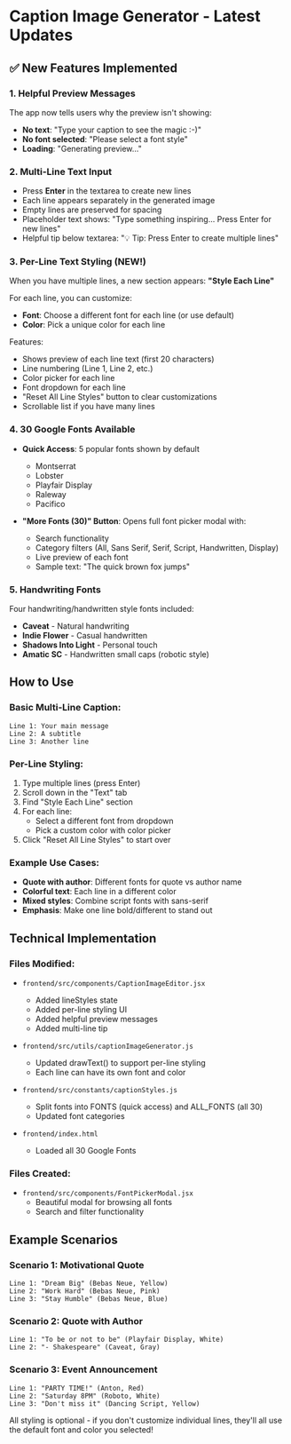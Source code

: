 # Caption Image Generator - Latest Updates

## ✅ New Features Implemented

### 1. **Helpful Preview Messages**
The app now tells users why the preview isn't showing:
- **No text**: "Type your caption to see the magic :-)"
- **No font selected**: "Please select a font style"
- **Loading**: "Generating preview..."

### 2. **Multi-Line Text Input**
- Press **Enter** in the textarea to create new lines
- Each line appears separately in the generated image
- Empty lines are preserved for spacing
- Placeholder text shows: "Type something inspiring... Press Enter for new lines"
- Helpful tip below textarea: "💡 Tip: Press Enter to create multiple lines"

### 3. **Per-Line Text Styling** (NEW!)
When you have multiple lines, a new section appears: **"Style Each Line"**

For each line, you can customize:
- **Font**: Choose a different font for each line (or use default)
- **Color**: Pick a unique color for each line

Features:
- Shows preview of each line text (first 20 characters)
- Line numbering (Line 1, Line 2, etc.)
- Color picker for each line
- Font dropdown for each line
- "Reset All Line Styles" button to clear customizations
- Scrollable list if you have many lines

### 4. **30 Google Fonts Available**
- **Quick Access**: 5 popular fonts shown by default
  - Montserrat
  - Lobster
  - Playfair Display
  - Raleway
  - Pacifico

- **"More Fonts (30)" Button**: Opens full font picker modal with:
  - Search functionality
  - Category filters (All, Sans Serif, Serif, Script, Handwritten, Display)
  - Live preview of each font
  - Sample text: "The quick brown fox jumps"

### 5. **Handwriting Fonts**
Four handwriting/handwritten style fonts included:
- **Caveat** - Natural handwriting
- **Indie Flower** - Casual handwritten
- **Shadows Into Light** - Personal touch
- **Amatic SC** - Handwritten small caps (robotic style)

## How to Use

### Basic Multi-Line Caption:
```
Line 1: Your main message
Line 2: A subtitle
Line 3: Another line
```

### Per-Line Styling:
1. Type multiple lines (press Enter)
2. Scroll down in the "Text" tab
3. Find "Style Each Line" section
4. For each line:
   - Select a different font from dropdown
   - Pick a custom color with color picker
5. Click "Reset All Line Styles" to start over

### Example Use Cases:
- **Quote with author**: Different fonts for quote vs author name
- **Colorful text**: Each line in a different color
- **Mixed styles**: Combine script fonts with sans-serif
- **Emphasis**: Make one line bold/different to stand out

## Technical Implementation

### Files Modified:
- `frontend/src/components/CaptionImageEditor.jsx`
  - Added lineStyles state
  - Added per-line styling UI
  - Added helpful preview messages
  - Added multi-line tip
  
- `frontend/src/utils/captionImageGenerator.js`
  - Updated drawText() to support per-line styling
  - Each line can have its own font and color
  
- `frontend/src/constants/captionStyles.js`
  - Split fonts into FONTS (quick access) and ALL_FONTS (all 30)
  - Updated font categories

- `frontend/index.html`
  - Loaded all 30 Google Fonts

### Files Created:
- `frontend/src/components/FontPickerModal.jsx`
  - Beautiful modal for browsing all fonts
  - Search and filter functionality

## Example Scenarios

### Scenario 1: Motivational Quote
```
Line 1: "Dream Big" (Bebas Neue, Yellow)
Line 2: "Work Hard" (Bebas Neue, Pink)
Line 3: "Stay Humble" (Bebas Neue, Blue)
```

### Scenario 2: Quote with Author
```
Line 1: "To be or not to be" (Playfair Display, White)
Line 2: "- Shakespeare" (Caveat, Gray)
```

### Scenario 3: Event Announcement
```
Line 1: "PARTY TIME!" (Anton, Red)
Line 2: "Saturday 8PM" (Roboto, White)
Line 3: "Don't miss it" (Dancing Script, Yellow)
```

All styling is optional - if you don't customize individual lines, they'll all use the default font and color you selected!

